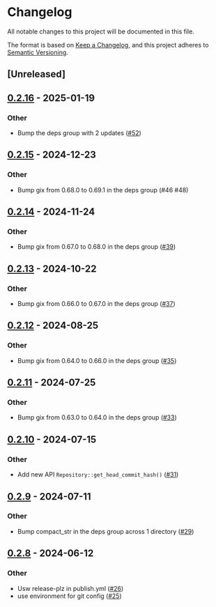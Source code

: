 # Changelog
All notable changes to this project will be documented in this file.

The format is based on [Keep a Changelog](https://keepachangelog.com/en/1.0.0/),
and this project adheres to [Semantic Versioning](https://semver.org/spec/v2.0.0.html).

## [Unreleased]

## [0.2.16](https://github.com/cargo-bins/simple-git/compare/v0.2.15...v0.2.16) - 2025-01-19

### Other

- Bump the deps group with 2 updates ([#52](https://github.com/cargo-bins/simple-git/pull/52))

## [0.2.15](https://github.com/cargo-bins/simple-git/compare/v0.2.14...v0.2.15) - 2024-12-23

### Other

- Bump gix from 0.68.0 to 0.69.1 in the deps group (#46 #48)

## [0.2.14](https://github.com/cargo-bins/simple-git/compare/v0.2.13...v0.2.14) - 2024-11-24

### Other

- Bump gix from 0.67.0 to 0.68.0 in the deps group ([#39](https://github.com/cargo-bins/simple-git/pull/39))

## [0.2.13](https://github.com/cargo-bins/simple-git/compare/v0.2.12...v0.2.13) - 2024-10-22

### Other

- Bump gix from 0.66.0 to 0.67.0 in the deps group ([#37](https://github.com/cargo-bins/simple-git/pull/37))

## [0.2.12](https://github.com/cargo-bins/simple-git/compare/v0.2.11...v0.2.12) - 2024-08-25

### Other
- Bump gix from 0.64.0 to 0.66.0 in the deps group ([#35](https://github.com/cargo-bins/simple-git/pull/35))

## [0.2.11](https://github.com/cargo-bins/simple-git/compare/v0.2.10...v0.2.11) - 2024-07-25

### Other
- Bump gix from 0.63.0 to 0.64.0 in the deps group ([#33](https://github.com/cargo-bins/simple-git/pull/33))

## [0.2.10](https://github.com/cargo-bins/simple-git/compare/v0.2.9...v0.2.10) - 2024-07-15

### Other
- Add new API `Repository::get_head_commit_hash()` ([#31](https://github.com/cargo-bins/simple-git/pull/31))

## [0.2.9](https://github.com/cargo-bins/simple-git/compare/v0.2.8...v0.2.9) - 2024-07-11

### Other
- Bump compact_str in the deps group across 1 directory ([#29](https://github.com/cargo-bins/simple-git/pull/29))

## [0.2.8](https://github.com/cargo-bins/simple-git/compare/v0.2.7...v0.2.8) - 2024-06-12

### Other
- Usw release-plz in publish.yml ([#26](https://github.com/cargo-bins/simple-git/pull/26))
- use environment for git config ([#25](https://github.com/cargo-bins/simple-git/pull/25))
